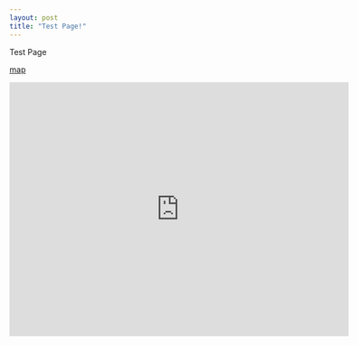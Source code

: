 ```yaml
---
layout: post
title: "Test Page!"
---
```


Test Page

[map](https://api.mapbox.com/styles/v1/aboutcity/cktiqlv4x6g9917n2sl74gw4l.html?fresh=true&title=view&access_token=pk.eyJ1IjoiYWJvdXRjaXR5IiwiYSI6ImNrdGlxNzlyODE0ZXQydXBpaGV6b2RqdTQifQ.nnwlkcw4pAZQRBI2_wuXaQ)

<iframe src="https://www.google.com/maps/embed?pb=!1m23!1m12!1m3!1d11946.115031209421!2d126.920686460315!3d37.52874330437539!2m3!1f0!2f0!3f0!3m2!1i1024!2i768!4f13.1!4m8!3e6!4m0!4m5!1s0x357c9f3d84209cab%3A0xc7d7054dc2413179!2z67iM66Oo64uk7Jes7J2Y64-E7JetIFNlb3VsLCBZZW9uZ2RldW5ncG8tZ3UsIFllb3VpLWRvbmcsIDM1LTU!3m2!1d37.521355899999996!2d126.92497949999999!5e0!3m2!1sen!2skr!4v1631540975010!5m2!1sen!2skr" width="600" height="450" style="border:0;" allowfullscreen="" loading="lazy"></iframe>
